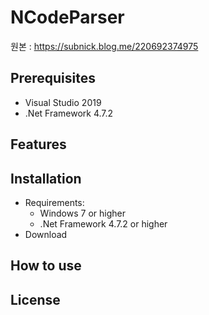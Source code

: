 # NCodeParser

원본 : https://subnick.blog.me/220692374975

## Prerequisites

* Visual Studio 2019
* .Net Framework 4.7.2

## Features

## Installation

- Requirements:
  - Windows 7 or higher
  - .Net Framework 4.7.2 or higher
- Download

## How to use

## License
